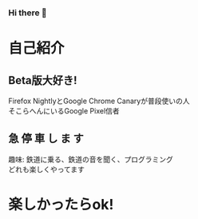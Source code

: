 ### Hi there 👋
# 自己紹介
## Beta版大好き!
Firefox NightlyとGoogle Chrome Canaryが普段使いの人  
そこらへんにいるGoogle Pixel信者
## 急 停 車 し ま す
趣味: 鉄道に乗る、鉄道の音を聞く、プログラミング  
どれも楽しくやってます
# 楽しかったらok!
